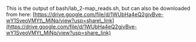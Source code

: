 This is the output of  bash/lab_2-map\_reads.sh, but can also be downloaded from here: [https://drive.google.com/file/d/1WUbHa4eQ2gjvBve-wY1SveoVMYt\_MiNq/view?usp=share\_link](https://drive.google.com/file/d/1WUbHa4eQ2gjvBve-wY1SveoVMYt_MiNq/view?usp=share_link)